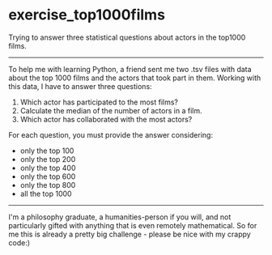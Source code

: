 # exercise_top1000films
Trying to answer three statistical questions about actors in the top1000 films.

_________________________________________________________________________________________________________________________________________
To help me with learning Python, a friend sent me two .tsv files with data about the top 1000 films and the actors that took part in them.
Working with this data, I have to answer three questions:

1) Which actor has participated to the most films?
2) Calculate the median of the number of actors in a film.
3) Which actor has collaborated with the most actors?

For each question, you must provide the answer considering:
- only the top 100
- only the top 200
- only the top 400
- only the top 600
- only the top 800
- all the top 1000
_________________________________________________________________________________________________________________________________________

I'm a philosophy graduate, a humanities-person if you will, and not particularly gifted with anything that is even remotely mathematical.
So for me this is already a pretty big challenge - please be nice with my crappy code:)
